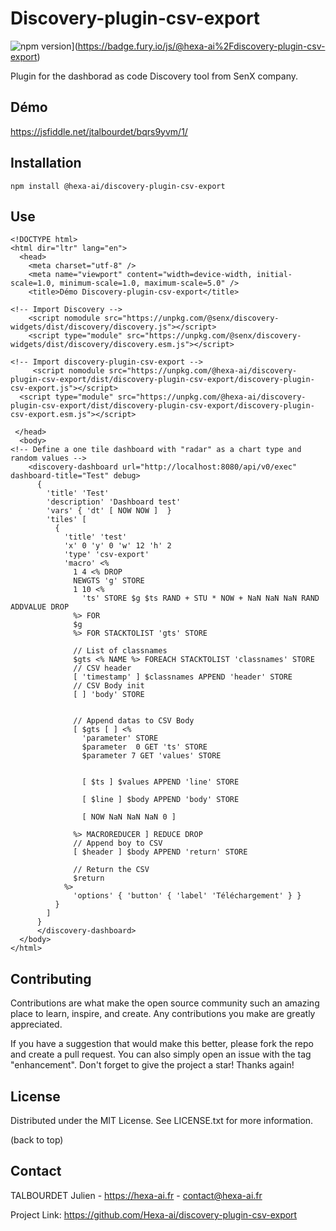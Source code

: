 # Discovery-plugin-csv-export

![npm version](https://badge.fury.io/js/@hexa-ai%2Fdiscovery-plugin-csv-export.svg)](https://badge.fury.io/js/@hexa-ai%2Fdiscovery-plugin-csv-export)

Plugin for the dashborad as code Discovery tool from SenX company.

## Démo

https://jsfiddle.net/jtalbourdet/bqrs9yvm/1/

## Installation

```npm install @hexa-ai/discovery-plugin-csv-export```

## Use

```
<!DOCTYPE html>
<html dir="ltr" lang="en">
  <head>
    <meta charset="utf-8" />
    <meta name="viewport" content="width=device-width, initial-scale=1.0, minimum-scale=1.0, maximum-scale=5.0" />
    <title>Démo Discovery-plugin-csv-export</title>

<!-- Import Discovery -->
    <script nomodule src="https://unpkg.com/@senx/discovery-widgets/dist/discovery/discovery.js"></script>
    <script type="module" src="https://unpkg.com/@senx/discovery-widgets/dist/discovery/discovery.esm.js"></script>

<!-- Import discovery-plugin-csv-export -->
     <script nomodule src="https://unpkg.com/@hexa-ai/discovery-plugin-csv-export/dist/discovery-plugin-csv-export/discovery-plugin-csv-export.js"></script>
  <script type="module" src="https://unpkg.com/@hexa-ai/discovery-plugin-csv-export/dist/discovery-plugin-csv-export/discovery-plugin-csv-export.esm.js"></script>

 </head>
  <body>
<!-- Define a one tile dashboard with "radar" as a chart type and random values -->
    <discovery-dashboard url="http://localhost:8080/api/v0/exec" dashboard-title="Test" debug>
      {
        'title' 'Test'
        'description' 'Dashboard test'
        'vars' { 'dt' [ NOW NOW ]  }
        'tiles' [
          {
            'title' 'test'
            'x' 0 'y' 0 'w' 12 'h' 2
            'type' 'csv-export'
            'macro' <%
              1 4 <% DROP
              NEWGTS 'g' STORE
              1 10 <%
                'ts' STORE $g $ts RAND + STU * NOW + NaN NaN NaN RAND ADDVALUE DROP
              %> FOR
              $g
              %> FOR STACKTOLIST 'gts' STORE

              // List of classnames
              $gts <% NAME %> FOREACH STACKTOLIST 'classnames' STORE
              // CSV header
              [ 'timestamp' ] $classnames APPEND 'header' STORE
              // CSV Body init
              [ ] 'body' STORE


              // Append datas to CSV Body
              [ $gts [ ] <%
                'parameter' STORE
                $parameter  0 GET 'ts' STORE
                $parameter 7 GET 'values' STORE


                [ $ts ] $values APPEND 'line' STORE

                [ $line ] $body APPEND 'body' STORE

                [ NOW NaN NaN NaN 0 ]

              %> MACROREDUCER ] REDUCE DROP
              // Append boy to CSV
              [ $header ] $body APPEND 'return' STORE

              // Return the CSV
              $return
            %>
              'options' { 'button' { 'label' 'Téléchargement' } }
          }
        ]
      }
      </discovery-dashboard>
  </body>
</html>
```

## Contributing

Contributions are what make the open source community such an amazing place to learn, inspire, and create. Any contributions you make are greatly appreciated.

If you have a suggestion that would make this better, please fork the repo and create a pull request. You can also simply open an issue with the tag "enhancement". Don't forget to give the project a star! Thanks again!

## License

Distributed under the MIT License. See LICENSE.txt for more information.

(back to top)

## Contact
TALBOURDET Julien - https://hexa-ai.fr - contact@hexa-ai.fr

Project Link: https://github.com/Hexa-ai/discovery-plugin-csv-export
